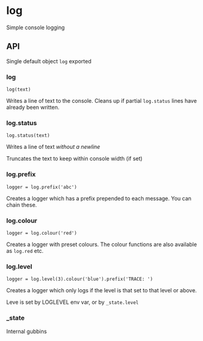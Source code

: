 # log
Simple console logging

## API

Single default object `log` exported

### log
`log(text)`

Writes a line of text to the console. Cleans up if partial `log.status` lines have already been written.

### log.status
`log.status(text)`

Writes a line of text *without a newline*

Truncates the text to keep within console width (if set)

### log.prefix
`logger = log.prefix('abc')`

Creates a logger which has a prefix prepended to each message. You can chain these.

### log.colour
`logger = log.colour('red')`

Creates a logger with preset colours. The colour functions are also available as `log.red` etc.

### log.level
`logger = log.level(3).colour('blue').prefix('TRACE: ')`

Creates a logger which only logs if the level is that set to that level or above.

Leve is set by LOGLEVEL env var, or by `_state.level`

### _state

Internal gubbins
